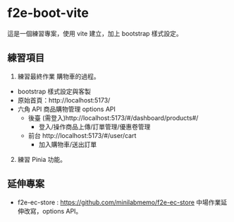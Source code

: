 # f2e-boot-vite

這是一個練習專案，使用 vite 建立，加上 bootstrap 樣式設定。

## 練習項目

1. 練習最終作業 購物車的過程。
- bootstrap 樣式設定與客製
- 原始首頁：http://localhost:5173/
- 六角 API 商品購物管理 options API
  - 後臺 (需登入)http://localhost:5173/#/dashboard/products#/
    - 登入/操作商品上傳/訂單管理/優惠卷管理
  - 前台 http://localhost:5173/#/user/cart
    - 加入購物車/送出訂單

2. 練習 Pinia 功能。


## 延伸專案

- f2e-ec-store : https://github.com/minilabmemo/f2e-ec-store
  中場作業延伸改寫，options API。

